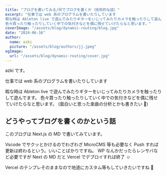 ```yaml
---
title: "ブログを書いてみる/何でブログを書くか（技術的な話）"
excerpt: "仕事では web 系のプログラムを書いたりしています
暇な時は Ableton live で遊んでみたりギターをいじってみたりカメラを触ったりして遊んでます。
色々買ったり触ったりしていく中での気付きなどを偶に残せていけたらなと思います。"
coverImage: "/assets/blog/dynamic-routing/blog.jpg"
date: "2024-06-16"
author:
  name: azki
  picture: "/assets/blog/authors/jj.jpeg"
ogImage:
  url: "/assets/blog/dynamic-routing/cover.jpg"
---
```


azki です。

仕事では web 系のプログラムを書いたりしています

暇な時は Ableton live で遊んでみたりギターをいじってみたりカメラを触ったりして遊んでます。
色々買ったり触ったりしていく中での気付きなどを偶に残せていけたらなと思います。
(面白いと思った楽曲の分析とかも書きたい 🐶)

## どうやってブログを書くのかという話

このブログは Next.js の MD で書いてみています。

Vscode でサクッとかけるのでわざわざ MicroCMS 等も必要なく Push すれば更新は終わるという。いいことばかりですね。
WP なんかだったらレンサバなど必要ですが Next の MD だと Vercel でデプロイすれば終了 ☺️

Vercel のテンプレそのままなので地道にカスタム等もしていきたいですね 🥺
